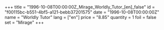 +++
title = "1996-10-08T00:00:00Z_Mirage_Worldly_Tutor_[en]_false"
id = "f00115bc-b551-4bf5-a121-bebb37201575"
date = "1996-10-08T00:00:00Z"
name = "Worldly Tutor"
lang = ["en"]
price = "8.85"
quantity = 1
foil = false
set = "Mirage"
+++
